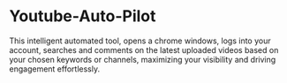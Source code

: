 # Youtube-Auto-Pilot
This intelligent automated tool, opens a chrome windows, logs into your account, searches and comments on the latest uploaded videos based on your chosen keywords or channels, maximizing your visibility and driving engagement effortlessly.
